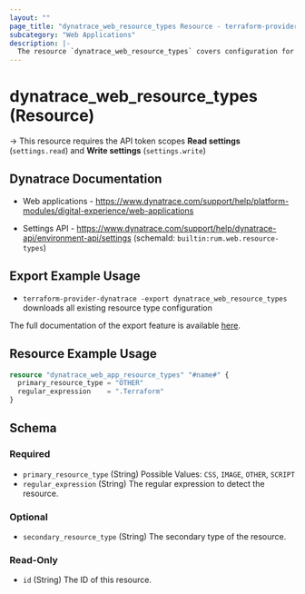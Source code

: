 ```yaml
---
layout: ""
page_title: "dynatrace_web_resource_types Resource - terraform-provider-dynatrace"
subcategory: "Web Applications"
description: |-
  The resource `dynatrace_web_resource_types` covers configuration for web application resource types
---
```


# dynatrace_web_resource_types (Resource)

-> This resource requires the API token scopes **Read settings** (`settings.read`) and **Write settings** (`settings.write`)

## Dynatrace Documentation

- Web applications - https://www.dynatrace.com/support/help/platform-modules/digital-experience/web-applications

- Settings API - https://www.dynatrace.com/support/help/dynatrace-api/environment-api/settings (schemaId: `builtin:rum.web.resource-types`)

## Export Example Usage

- `terraform-provider-dynatrace -export dynatrace_web_resource_types` downloads all existing resource type configuration

The full documentation of the export feature is available [here](https://registry.terraform.io/providers/dynatrace-oss/dynatrace/latest/docs/guides/export-v2).

## Resource Example Usage

```terraform
resource "dynatrace_web_app_resource_types" "#name#" {
  primary_resource_type = "OTHER"
  regular_expression    = ".Terraform"
}
```

<!-- schema generated by tfplugindocs -->
## Schema

### Required

- `primary_resource_type` (String) Possible Values: `CSS`, `IMAGE`, `OTHER`, `SCRIPT`
- `regular_expression` (String) The regular expression to detect the resource.

### Optional

- `secondary_resource_type` (String) The secondary type of the resource.

### Read-Only

- `id` (String) The ID of this resource.
 